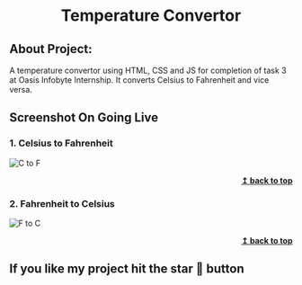 <h1 align="center">Temperature Convertor</h1> 

## About Project:
A temperature convertor using HTML, CSS and JS for completion of task 3 at Oasis Infobyte Internship. It converts Celsius to Fahrenheit and vice versa.


## Screenshot On Going Live

### 1. Celsius to Fahrenheit
![C to F](https://github.com/JatinChaudhary0319/Temperature-Convertor/assets/137517499/f5f23e88-0fa9-43dd-bfa3-4344faab4dda)
<div align="right">
<b><a href="#">↥ back to top</a></b>
</div>

### 2. Fahrenheit to Celsius
![F to C](https://github.com/JatinChaudhary0319/Temperature-Convertor/assets/137517499/dd5f82e1-54af-4124-9abb-ec3803c9cc1f)
<div align="right">
<b><a href="#">↥ back to top</a></b>
</div>

## If you like my project hit the star 🌟 button

